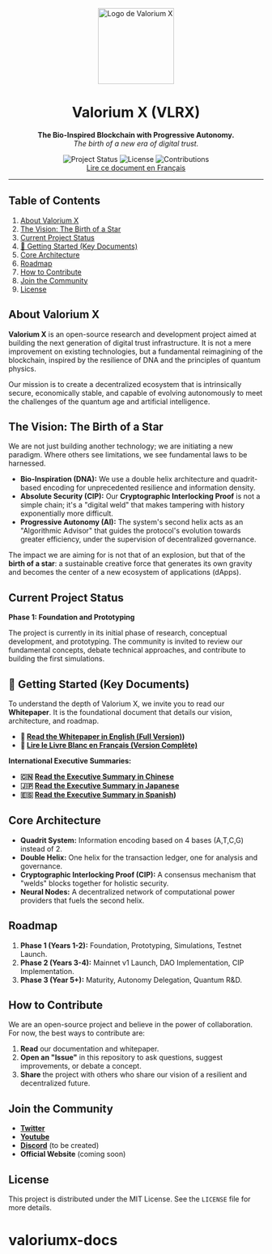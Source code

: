 <p align="center">
  <img src="assets/vlrx-logo.png" alt="Logo de Valorium X" width="150"/>
</p>

<h1 align="center">Valorium X (VLRX)</h1>

<p align="center">
  <strong>The Bio-Inspired Blockchain with Progressive Autonomy.</strong>
  <br />
  <em>The birth of a new era of digital trust.</em>
</p>

<p align="center">
  <img src="https://img.shields.io/badge/Status-In%20Development-blue" alt="Project Status">
  <img src="https://img.shields.io/badge/License-MIT-green" alt="License">
  <img src="https://img.shields.io/badge/Contributions-Welcome-brightgreen" alt="Contributions">
  <br>
   <a href="https://github.com/SylverbladeX/readme_fr.md/blob/main/readem_fr.md">Lire ce document en Français</a>
</p>

---

## Table of Contents

1.  [About Valorium X](#about-valorium-x)
2.  [The Vision: The Birth of a Star](#the-vision-the-birth-of-a-star)
3.  [Current Project Status](#current-project-status)
4.  [🚀 Getting Started (Key Documents)](#-getting-started-key-documents)
5.  [Core Architecture](#core-architecture)
6.  [Roadmap](#roadmap)
7.  [How to Contribute](#how-to-contribute)
8.  [Join the Community](#join-the-community)
9.  [License](#license)

## About Valorium X

**Valorium X** is an open-source research and development project aimed at building the next generation of digital trust infrastructure. It is not a mere improvement on existing technologies, but a fundamental reimagining of the blockchain, inspired by the resilience of DNA and the principles of quantum physics.

Our mission is to create a decentralized ecosystem that is intrinsically secure, economically stable, and capable of evolving autonomously to meet the challenges of the quantum age and artificial intelligence.

## The Vision: The Birth of a Star

We are not just building another technology; we are initiating a new paradigm. Where others see limitations, we see fundamental laws to be harnessed.

* **Bio-Inspiration (DNA):** We use a double helix architecture and quadrit-based encoding for unprecedented resilience and information density.
* **Absolute Security (CIP):** Our **Cryptographic Interlocking Proof** is not a simple chain; it's a "digital weld" that makes tampering with history exponentially more difficult.
* **Progressive Autonomy (AI):** The system's second helix acts as an "Algorithmic Advisor" that guides the protocol's evolution towards greater efficiency, under the supervision of decentralized governance.

The impact we are aiming for is not that of an explosion, but that of the **birth of a star**: a sustainable creative force that generates its own gravity and becomes the center of a new ecosystem of applications (dApps).

## Current Project Status

**Phase 1: Foundation and Prototyping**

The project is currently in its initial phase of research, conceptual development, and prototyping. The community is invited to review our fundamental concepts, debate technical approaches, and contribute to building the first simulations.

## 🚀 Getting Started (Key Documents)

To understand the depth of Valorium X, we invite you to read our **Whitepaper**. It is the foundational document that details our vision, architecture, and roadmap.

* **📖 [Read the Whitepaper in English (Full Version)](whitepapers/whitepaper.md))**
* **📖 [Lire le Livre Blanc en Français (Version Complète)](whitepapers/whitepaper_fr.md )**

**International Executive Summaries:**

* **🇨🇳 [Read the Executive Summary in Chinese](whitepapers/whitepaper-ch.md )**
* **🇯🇵 [Read the Executive Summary in Japanese](whitepapers/whitepaper-ja.md)**
* **🇪🇸 [Read the Executive Summary in Spanish](whitepapers/whitepaper_es.md))**

## Core Architecture

* **Quadrit System:** Information encoding based on 4 bases (A,T,C,G) instead of 2.
* **Double Helix:** One helix for the transaction ledger, one for analysis and governance.
* **Cryptographic Interlocking Proof (CIP):** A consensus mechanism that "welds" blocks together for holistic security.
* **Neural Nodes:** A decentralized network of computational power providers that fuels the second helix.

## Roadmap

1.  **Phase 1 (Years 1-2):** Foundation, Prototyping, Simulations, Testnet Launch.
2.  **Phase 2 (Years 3-4):** Mainnet v1 Launch, DAO Implementation, CIP Implementation.
3.  **Phase 3 (Year 5+):** Maturity, Autonomy Delegation, Quantum R&D.

## How to Contribute

We are an open-source project and believe in the power of collaboration. For now, the best ways to contribute are:

1.  **Read** our documentation and whitepaper.
2.  **Open an "Issue"** in this repository to ask questions, suggest improvements, or debate a concept.
3.  **Share** the project with others who share our vision of a resilient and decentralized future.

## Join the Community

* **[Twitter](https://twitter.com/ValoriumX)**
* **[Youtube](https://www.youtube.com/@valoriumx)**
* **[Discord](link_to_your_discord)** (to be created)
* **Official Website** (coming soon)

## License

This project is distributed under the MIT License. See the `LICENSE` file for more details.
# valoriumx-docs
